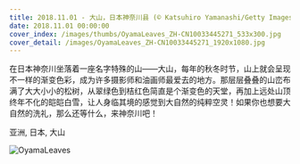 ```yaml
---
title: 2018.11.01 - 大山，日本神奈川县 (© Katsuhiro Yamanashi/Getty Images)
date: 2018.11.01 00:00:00
cover_index: /images/thumbs/OyamaLeaves_ZH-CN10033445271_533x300.jpg
cover_detail: /images/OyamaLeaves_ZH-CN10033445271_1920x1080.jpg
---
```


在日本神奈川坐落着一座名字特殊的山——大山，每年的秋冬时节，山上就会呈现不一样的渐变色彩，成为许多摄影师和油画师最爱去的地方。那层层叠叠的山峦布满了大大小小的松树，从翠绿色到桔红色简直是个渐变色的天堂，再加上远处山顶终年不化的皑皑白雪，让人身临其境的感觉到大自然的纯粹空灵！如果你也想要大自然的洗礼，那么还等什么，来神奈川吧！

亚洲, 日本, 大山

![OyamaLeaves](/images/OyamaLeaves_ZH-CN10033445271_1920x1080.jpg)

